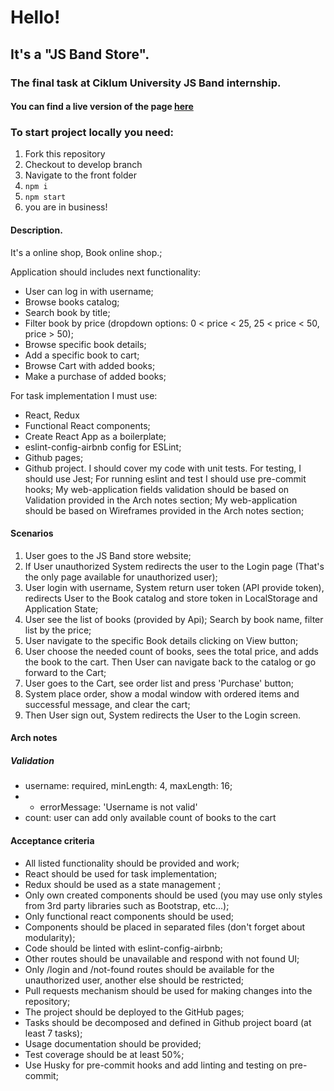 # Hello!
## It's a "JS Band Store".

### The final task at Ciklum University JS Band internship.

#### You can find a live version of the page [here](https://pechpavlo.github.io/js-band-store/)

### To start project locally you need:

1. Fork this repository
2. Checkout to develop branch
3. Navigate to the front folder
4. ```npm i```
5. ```npm start```
6. you are in business!


#### Description.
 It's  a online shop, Book online shop.;

  Application should includes next functionality:
* User can log in with username;
* Browse books catalog;
* Search book by title;
* Filter book by price (dropdown options: 0 < price < 25, 25 < price < 50, price > 50);
* Browse specific book details;
* Add a specific book to cart;
* Browse Cart with added books;
* Make a purchase of added books;

For task implementation I must use:
* React, Redux
* Functional React components;
* Create React App as a boilerplate;
* eslint-config-airbnb config for ESLint;
* Github pages;
* Github project.
I should cover my code with unit tests. For testing, I should use Jest;
For running eslint and test I should use pre-commit hooks;
My web-application fields validation should be based on Validation provided in the Arch notes section;
My web-application should be based on Wireframes provided in the Arch notes section;

#### Scenarios
1. User goes to the JS Band store website;
2. If User unauthorized System redirects the user to the Login page (That's the only page available for unauthorized user);
3. User login with username, System return user token (API provide token), redirects User to the Book catalog and store token in LocalStorage and Application State;
4. User see the list of books (provided by Api); Search by book name, filter list by the price;
5. User navigate to the specific Book details clicking on View button;
6. User choose the needed count of books, sees the total price, and adds the book to the cart. Then User can navigate back to the catalog or go forward to the Cart;
7. User goes to the Cart, see order list and press 'Purchase' button;
8. System place order, show a modal window with ordered items and successful message, and clear the cart;
9. Then User sign out, System redirects the User to the Login screen.

#### Arch notes
##### Validation
* username: required, minLength: 4, maxLength: 16;
* * errorMessage: 'Username is not valid'
* count: user can add only available count of books to the cart

#### Acceptance criteria
* All listed functionality should be provided and work;
* React should be used for task implementation;
* Redux should be used as a state management ;
* Only own created components should be used (you may use only styles from 3rd party libraries such as Bootstrap, etc...);
* Only functional react components should be used;
* Components should be placed in separated files (don't forget about modularity);
* Code should be linted with eslint-config-airbnb;
* Other routes should be unavailable and respond with not found UI;
* Only /login and /not-found routes should be available for the unauthorized user, another else should be restricted;
* Pull requests mechanism should be used for making changes into the repository;
* The project should be deployed to the GitHub pages;
* Tasks should be decomposed and defined in Github project board (at least 7 tasks);
* Usage documentation should be provided;
* Test coverage should be at least 50%;
* Use Husky for pre-commit hooks and add linting and testing on pre-commit;